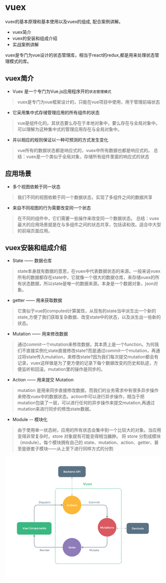 # vuex
vuex的基本原理和基本使用以及vuex的组成, 配合案例讲解。
- vuex简介
- vuex的安装和组成介绍
- 实战案例讲解

vuex是专门为vue设计的状态管理库，相当于react的redux,都是用来处理状态管理模式的库。

## vuex简介

- Vuex 是一个专门为Vue.js应用程序开的`状态管理模式`
> vuex是专门为vue框架设计的，只能在vue项目中使用，用于管理前端状态
- 它采用集中式存储管理应用的所有组件的状态
> vue是组件化的。其状态要么存在于本地对象中，要么存在与全局对象中。可以理解为这种集中式的管理应用存在与全局对象中。
- 并以相应的规则保证以一种可预测的方式发生变化
> vue所有的数据状态都是响应式的，vuex中所有数据也都是响应式的。
> 总结：vuex是一个类似于全局对象，存储所有组件里面的响应式的状态

## 应用场景
- 多个视图依赖于同一状态
> 我们不同的视图依赖于同一个数据状态，实现了多组件之间的数据共享
- 来自不同视图的行为需要改变同一个状态
> 在不同的组件中，它们需要一些操作来改变同一个数据状态。
> 总结：vuex最大的应用场景就是在与多组件之间的状态共享，包括读和改。适合中大型的前端页面应用。

## vuex安装和组成介绍
- State —— 数据仓库
> state本身就有数据的意思，在vuex中代表数据状态的来源。一般来说vuex所有的数据都存在state中，它就像一个很大的数据仓库，来存储vuex的所有状态数据，所以state是唯一的数据来源。本身是一个数据对象，json对象。
- getter —— 用来获取数据
> 它类似于vue的computed计算属性，从现有的state当中派生出一个新的state,方便了我们获取复杂数据、改变state中的状态，以及派生出一些新的状态。
- Mutation —— 用来修改数据
> 通过commit一个mutation来修改数据，其本质上是一个function。为何我们不直接实例化state直接修改state?而是通过commit一个mutation，再通过将state传入mutation，来修改state?因为我们每次提交mutation都会有记录，vuex这样做是为了更方便的记录下每个数据改变的历史和轨迹，方便监听和回滚。mutation里的操作是同步的。
- Action —— 用来提交 Mutation
> mutation 是用来同步直接修改数据，而我们的业务需求中有很多异步操作来修改vuex中的数据状态。action中可以进行异步操作，相当于把mutation包装了一层，可以进行任何的异步操作来提交mutation,再通过mutation来进行同步的修改state数据。
- Module -- 模块化
> 由于使用单一状态树，应用的所有状态会集中到一个比较大的对象。当应用变得非常复杂时，store 对象就有可能变得相当臃肿。
> 将 store 分割成模块（module）。每个模块拥有自己的 state、mutation、action、getter、甚至是嵌套子模块——从上至下进行同样方式的分割

![vuex](./img/vuex.png)